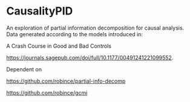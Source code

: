 # CausalityPID
An exploration of partial information decomposition for causal analysis.
Data generated according to the models introduced in:

A Crash Course in Good and Bad Controls

https://journals.sagepub.com/doi/full/10.1177/00491241221099552.
 
 Dependent on
 
 https://github.com/robince/partial-info-decomp
 
 https://github.com/robince/gcmi


